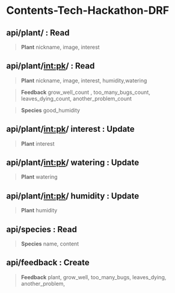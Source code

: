 # Contents-Tech-Hackathon-DRF

## api/plant/  : Read
>**Plant**
nickname, 
image, 
interest
>
## api/plant/<int:pk>/ : Read
>**Plant**
nickname, image, interest, 
humidity,watering

>**Feedback**
grow_well_count , 
too_many_bugs_count,
leaves_dying_count, 
another_problem_count

>**Species**
good_humidity

## api/plant/<int:pk>/ interest : Update
> **Plant**
interest

## api/plant/<int:pk>/ watering : Update
>**Plant**
watering

## api/plant/<int:pk>/ humidity : Update
>**Plant**
humidity

## api/species : Read
> **Species**
name,
content

## api/feedback :   Create
> **Feedback**
plant,
grow_well,
too_many_bugs,
leaves_dying,
another_problem,

